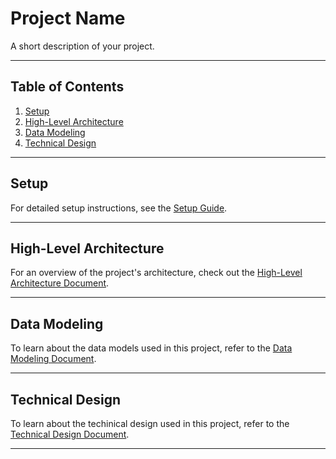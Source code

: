 # **Project Name**

A short description of your project.

---

## **Table of Contents**

1. [Setup](#setup) <!-- Link to setup.md -->
2. [High-Level Architecture](#high-level-architecture) <!-- Link to high-level-architecture.md -->
3. [Data Modeling](#data-modeling) <!-- Link to datamodeling.md -->
4. [Technical Design](#technical-design) <!-- Link to designexplainations.md -->

---

## **Setup**

For detailed setup instructions, see the [Setup Guide](setup.md).

---

## **High-Level Architecture**

For an overview of the project's architecture, check out the [High-Level Architecture Document](high-level-architecture.md).

---

## **Data Modeling**

To learn about the data models used in this project, refer to the [Data Modeling Document](datamodeling.md).

---

## **Technical Design**

To learn about the techinical design used in this project, refer to the [Technical Design Document](technicaldesign.md).

---
